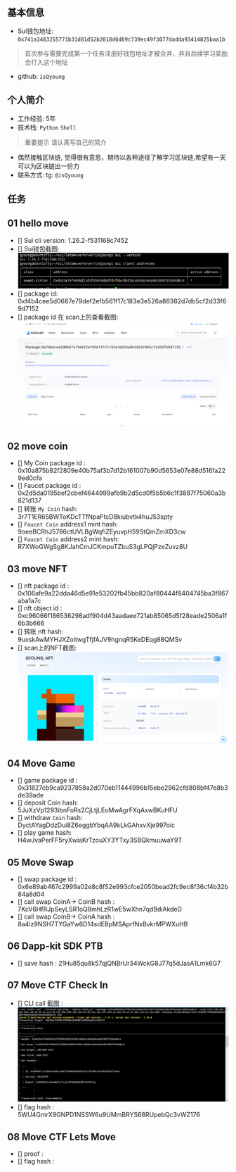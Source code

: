 ## 基本信息
- Sui钱包地址: `0x741a3483255771b31d81d52b2018d6d69c739ec49f3077dadda93414825baa1b`
> 首次参与需要完成第一个任务注册好钱包地址才被合并，并且后续学习奖励会打入这个地址
- github: `isQyoung`

## 个人简介
- 工作经验: 5年
- 技术栈: `Python` `Shell`
> 重要提示 请认真写自己的简介
- 偶然接触区块链, 觉得很有意思，期待以各种途径了解学习区块链,希望有一天可以为区块链出一份力
- 联系方式: tg: `@isQyoung` 

## 任务

##   01 hello move  
- [] Sui cli version: 1.26.2-f531168c7452
- [] Sui钱包截图: ![Sui钱包截图](./images/sui_wallet.png)
- [] package id: 0xf4b4cee5d0687e79def2efb561f17c183e3e526a86382d7db5cf2d33f69d7152
- [] package id 在 scan上的查看截图:![Scan截图](./images/hello_isQyoung.png)

##   02 move coin
- [] My Coin package id : 0x10a875b82f2809e40b75af3b7d12b161007b90d5653e07e88d516fa229ed0cfa
- [] Faucet package id : 0x2d5da0195bef2cbef4644999afb9b2d5cd0f5b5b6c1f3887f75060a3b821d137
- [] 转账 `My Coin` hash: 3r7T1ER65BWToKDcTTfNpaFtcD8kiubvtk4huJ53spty
- [] `Faucet Coin` address1 mint hash: 9oeeBCRhJ5786ctUVLBgWqfiZEyuvpH59StQmZmXD3cw
- [] `Faucet Coin` address2 mint hash: R7XWoGWgSg8KJahCmJCKmpuTZbuS3gLPQjPzeZuvz8U

##   03 move NFT
- [] nft package id : 0x106afe9a22dda46d5e91e53202fb45bb820af80444f8404745ba3f867aba1a7c
- [] nft object id : 0xc96066f186536298adf904d43aadaee721ab85065d5f28eade2506a1f6b3b666
- [] 转账 nft  hash: 9uxskAwMYHJXZoitwgTfjfAJV9hgnqR5KeDEqg88QMSv
- [] scan上的NFT截图:![Scan截图](./images/qyoung_nft.PNG)

##   04 Move Game
- [] game package id : 0x31827cb9ca9237858a2d070eb11444996b15ebe2962cfd808bf47e8b3de39ade
- [] deposit Coin hash: 5JuXzVp1293ibnFoRs2CjLtjLEoMwAgrFXqAxwBKuHFU
- [] withdraw `Coin` hash: DyctAYagDdzDui8Z6eggbYbqAA9kLkGAhxvXje997oic
- [] play game hash: H4wJvaPerFF5ryXwiaKrTzouXY3YTxy3SBQkmuuwaY9T

##   05 Move Swap
- [] swap package id : 0x6e89ab467c2999a02e8c8f52e993cfce2050bead2fc9ec8f36cf4b32b84a8d04
- [] call swap CoinA-> CoinB  hash : 7KcV6HfRJpSeyLSR1oQ8mhLzR1wE5wXhn7qdBdiAkdeD
- [] call swap CoinB-> CoinA  hash : 8a4iz9NSH7TYGaYw6D14sdEBpMSAprfNxBvkrMPWXuHB

##   06 Dapp-kit SDK PTB
- [] save hash : 21Hu85qu8k57qjQNBrUr34WckG8J77q5dJasA1Lmk6G7

##   07 Move CTF Check In
- [] CLI call 截图 : ![截图](./images/getflag.png)
- [] flag hash : 5WU4GmrX9GNPD1NSSW6u9UMmBRYS68RUpebQc3vWZ176

##   08 Move CTF Lets Move
- [] proof : 
- [] flag hash :
